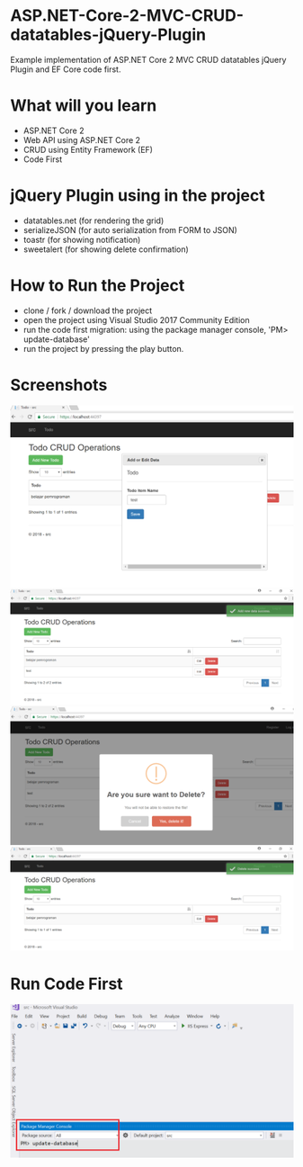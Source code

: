 # ASP.NET-Core-2-MVC-CRUD-datatables-jQuery-Plugin
Example implementation of ASP.NET Core 2 MVC CRUD datatables jQuery Plugin and EF Core code first.

# What will you learn
- ASP.NET Core 2
- Web API using ASP.NET Core 2
- CRUD using Entity Framework (EF)
- Code First

# jQuery Plugin using in the project
- datatables.net (for rendering the grid)
- serializeJSON (for auto serialization from FORM to JSON)
- toastr (for showing notification)
- sweetalert (for showing delete confirmation)

# How to Run the Project
- clone / fork / download the project
- open the project using Visual Studio 2017 Community Edition
- run the code first migration: using the package manager console, 'PM> update-database'
- run the project by pressing the play button.

# Screenshots

![demo1](src/src/wwwroot/readmeimages/demo1.PNG)
![demo2](src/src/wwwroot/readmeimages/demo2.PNG)
![demo3](src/src/wwwroot/readmeimages/demo3.PNG)
![demo4](src/src/wwwroot/readmeimages/demo4.PNG)

# Run Code First

![efmigrations](src/src/wwwroot/readmeimages/efmigrations.PNG)


